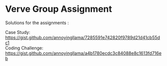 # Verve Group Assignment

Solutions for the assignments :

Case Study: https://gist.github.com/annoyingllama/7285591e742820f9789d21d41cb55dc1 <br>
Coding Challenge: https://gist.github.com/annoyingllama/a4b1780ecdc3c84088e8c1613fd716eb

